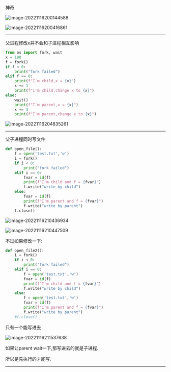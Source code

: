 神奇

![image-20221116200144588](https://camillle-img.oss-cn-hangzhou.aliyuncs.com/img/image-20221116200144588.png)

![image-20221116200416861](https://camillle-img.oss-cn-hangzhou.aliyuncs.com/img/image-20221116200416861.png)

---

父进程修改x并不会和子进程相互影响

```python
from os import fork, wait
x = 100
f = fork()
if f < 0:
    print("fork failed")
elif f == 0:
    print(f"I'm child,x = {x}")
    x += 1
    print(f"I'm child,change x to {x}")
else:
    wait()
    print(f"I'm parent,x = {x}")
    x += 3
    print(f"I'm parent,change x to {x}")
```

![image-20221116204835261](https://camillle-img.oss-cn-hangzhou.aliyuncs.com/img/image-20221116204835261.png)

---

父子进程同时写文件

```python
def open_file():
    f = open('test.txt','w')
    i = fork()
    if i < 0:
        print("fork failed")
    elif i == 0:
        fvar = id(f)
        print(f"I'm child and f = {fvar}")
        f.write("write by child")
    else:
        fvar = id(f)
        print(f"I'm parent and f = {fvar}")
        f.write("write by parent")
    f.close()
```



![image-20221116210436934](https://camillle-img.oss-cn-hangzhou.aliyuncs.com/img/image-20221116210436934.png)

![image-20221116210447509](https://camillle-img.oss-cn-hangzhou.aliyuncs.com/img/image-20221116210447509.png)

不过如果修改一下:

```python
def open_file2():
    i = fork()
    if i < 0:
        print("fork failed")
    elif i == 0:
        f = open('test.txt','w')
        fvar = id(f)
        print(f"I'm child and f = {fvar}")
        f.write("write by child")
    else:
        f = open('test.txt','w')
        fvar = id(f)
        print(f"I'm parent and f = {fvar}")
        f.write("write by parent")
    #f.close()
```

只有一个能写进去

![image-20221116211537638](https://camillle-img.oss-cn-hangzhou.aliyuncs.com/img/image-20221116211537638.png)

如果让parent wait一下,那写进去的就是子进程.

所以是先执行的才能写.

---

